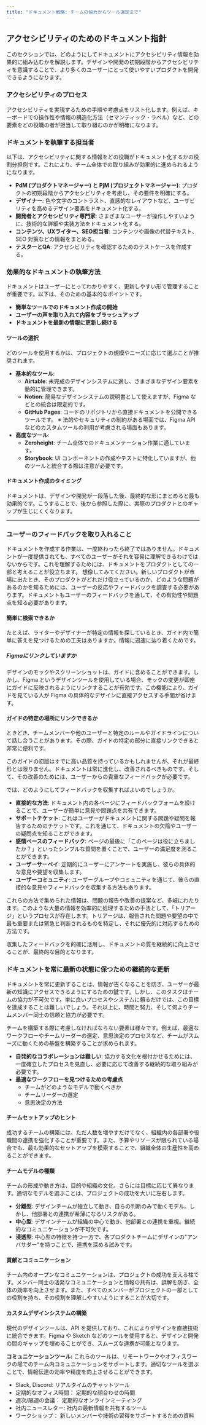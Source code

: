 ```yaml
---
title: "ドキュメント戦略: チームの協力からツール選定まで"
---
```

## アクセシビリティのためのドキュメント指針
このセクションでは、どのようにしてドキュメントにアクセシビリティ情報を効果的に組み込むかを解説します。デザインや開発の初期段階からアクセシビリティを意識することで、より多くのユーザーにとって使いやすいプロダクトを開発できるようになります。

### アクセシビリティのプロセス
アクセシビリティを実現するための手順や考慮点をリスト化します。例えば、キーボードでの操作性や情報の構造化方法（セマンティック・ラベル）など、どの要素をどの役職の者が担当して取り組むのかが明確になります。

### ドキュメントを執筆する担当者
以下は、アクセシビリティに関する情報をどの役職がドキュメント化するかの役割分担例です。これにより、チーム全体での取り組みが効果的に進められるようになります。
- **PdM (プロダクトマネージャー) と PjM (プロジェクトマネージャー)**: プロダクトの初期段階からアクセシビリティを考慮し、その要件を明確にする。
- **デザイナー**: 色や文字のコントラスト、直感的なレイアウトなど、ユーザビリティを高めるデザイン要素をドキュメント化する。
- **開発者とアクセシビリティ専門家**: さまざまなユーザーが操作しやすいように、技術的な詳細や実装方法をドキュメント化する。
- **コンテンツ、UXライター、SEO担当者**: コンテンツや画像の代替テキスト、SEO 対策などの情報をまとめる。
- **テスターとQA**: アクセシビリティを確認するためのテストケースを作成する。

### 効果的なドキュメントの執筆方法
ドキュメントはユーザーにとってわかりやすく、更新しやすい形で管理することが重要です。以下は、そのための基本的なポイントです。
- **簡単なツールでのドキュメント作成の開始**
- **ユーザーの声を取り入れて内容をブラッシュアップ**
- **ドキュメントを最新の情報に更新し続ける**

#### ツールの選択
どのツールを使用するかは、プロジェクトの規模やニーズに応じて選ぶことが推奨されます。
- **基本的なツール**:
    - **Airtable**: 未完成のデザインシステムに適し、さまざまなデザイン要素を動的に管理できます。
    - **Notion**: 簡易なデザインシステムの説明書として使えますが、Figma などとの統合は限定的です。
    - **GitHub Pages**: コードのリポジトリから直接ドキュメントを公開できるツールです。
※ 法的やセキュリティの制約がある場面では、Figma API などのカスタムツールの利用が考慮される場面もあります。
- **高度なツール**:
    - **Zeroheight**: チーム全体でのドキュメンテーション作業に適しています。
    - **Storybook**: UI コンポーネントの作成やテストに特化していますが、他のツールと統合する際は注意が必要です。

#### ドキュメント作成のタイミング
ドキュメントは、デザインや開発が一段落した後、最終的な形にまとめると最も効果的です。こうすることで、後から参照した際に、実際のプロダクトとのギャップが生じにくくなります。

---
### ユーザーのフィードバックを取り入れること
ドキュメントを作成する作業は、一度終わったら終了ではありません。ドキュメントが一度提供されても、すべてのユーザーがそれを容易に理解できるわけではないからです。これを理解するためには、ドキュメントをプロダクトとしての一部と考えることが役立ちます。
想像してみてください。新しいプロダクトが市場に出たとき、そのプロダクトがどれだけ役立っているのか、どのような問題があるのかを知るためには、ユーザーの反応やフィードバックを調査する必要があります。ドキュメントもユーザーのフィードバックを通して、その有効性や問題点を知る必要があります。

#### 簡単に検索できるか
たとえば、ライターやデザイナーが特定の情報を探しているとき、ガイド内で簡単に答えを見つけるための工夫はありますか。情報に迅速に辿り着くためです。

##### Figmaにリンクしていますか
デザインのモックやスクリーンショットは、ガイドに含めることができます。しかし、Figma というデザインツールを使用している場合、モックの変更が即座にガイドに反映されるようにリンクすることが有効です。この機能により、ガイドを見ている人が Figma の具体的なデザインに直接アクセスする手間が省けます。

#### ガイドの特定の場所にリンクできるか
ときどき、チームメンバーや他のユーザーと特定のルールやガイドラインについて話し合うことがあります。その際、ガイドの特定の部分に直接リンクできると非常に便利です。

このガイドの初版はすでに高い品質を持っているかもしれませんが、それが最終形とは限りません。ドキュメントは常に進化し、改善されるべきものです。そして、その改善のためには、ユーザーからの貴重なフィードバックが必要です。

では、どのようにしてフィードバックを収集すればよいのでしょうか。
- **直接的な方法**: ドキュメント内の各ページにフィードバックフォームを設けることで、ユーザーが簡単に意見や問題点を共有できます。
- **サポートチケット**: これはユーザーがドキュメントに関する問題や疑問を報告するためのチケットです。これを通じて、ドキュメントの欠陥やユーザーの疑問点を知ることができます。
- **感情ベースのフィードバック**: ページの最後に「このページは役に立ちましたか？」といったシンプルな質問を置くことで、ユーザーの満足度を測ることができます。
- **ユーザーサーベイ**: 定期的にユーザーにアンケートを実施し、彼らの具体的な意見や要望を収集します。
- **ユーザーコミュニティ**: ユーザーグループやコミュニティを通じて、彼らの直接的な意見やフィードバックを収集する方法もあります。

これらの方法で集められた情報は、問題の報告や改善の提案など、多岐にわたります。このような大量の情報を効率的に処理するための手法として、「トリアージ」というプロセスが存在します。トリアージは、報告された問題や要望の中で最も重要または緊急と判断されるものを特定し、それに優先的に対応するための方法です。

収集したフィードバックを的確に活用し、ドキュメントの質を継続的に向上させることが、最終的な目的となります。

### ドキュメントを常に最新の状態に保つための継続的な更新
ドキュメントを常に更新することは、情報が古くなることを防ぎ、ユーザーが最新の知識にアクセスできるようにするための鍵です。しかし、このタスクはチームの協力が不可欠です。単に良いプロセスやシステムに頼るだけでは、この目標を達成することは難しいでしょう。それ以上に、時間と努力、そして何よりチームメンバー同士の信頼と協力が必要です。

チームを構築する際に考慮しなければならない要素は様々です。例えば、最適なワークフローやチームリーダーの選定、意思決定のプロセスなど、チームがスムーズに動くための基盤を構築することが求められます。

- **自発的なコラボレーションは難しい**: 協力する文化を根付かせるためには、一度確立したプロセスを見直し、必要に応じて改善する継続的な取り組みが必要です。
- **最適なワークフローを見つけるための考慮点**
    - チームがどのようなモデルで動くべきか
    - チームリーダーの選定
    - 意思決定の方法

#### チームセットアップのヒント
成功するチームの構築には、ただ人数を増やすだけでなく、組織内の各部署や役職間の連携を強化することが重要です。また、予算やリソースが限られている場合でも、最も効果的なセットアップを模索することで、組織全体の生産性を高めることができます。

#### チームモデルの種類
チームの形成や動き方は、目的や組織の文化、さらには目標に応じて異なります。適切なモデルを選ぶことは、プロジェクトの成功を大いに左右します。
- **分離型**: デザインチームが独立して動き、自らの判断のみで動くモデル。しかし、他部署との連携が希薄になるリスクがある。
- **中心型**: デザインチームが組織の中心で動き、他部署との連携を重視。継続的なコミュニケーションが不可欠です。
- **浸透型**: 中心型の特徴を持つ一方で、各プロダクトチームにデザインの"アンバサダー"を持つことで、連携を深める試みです。

#### 貢献とコミュニケーション
チーム内のオープンなコミュニケーションは、プロジェクトの成功を支える柱です。メンバー同士の活発なコミュニケーションと情報の共有は、誤解を防ぎ、全体の効率を向上させます。また、すべてのメンバーがプロジェクトの一部としての役割を持ち、その役割を理解しやすいようにすることが大切です。

#### カスタムデザインシステムの構築
現代のデザインツールは、API を提供しており、これによりデザインを直接技術に統合できます。Figma や Sketch などのツールを使用すると、デザインと開発の間のギャップを埋めることができ、スムーズな連携が可能となります。

**コミュニケーションツール:**
これらのツールは、リモートワークやオフィスワークの場でのチーム内コミュニケーションをサポートします。適切なツールを選ぶことで、情報伝達の効率や精度を向上させることができます。

- Slack, Discord: リアルタイムのチャットツール
- 定期的なオフィス時間： 定期的な顔合わせの時間
- 週次/隔週の会議： 定期的なオンラインミーティング
- 社内ニュースレター: 社内の最新情報を共有するツール
- ワークショップ： 新しいメンバーや技術の習得をサポートするための資料